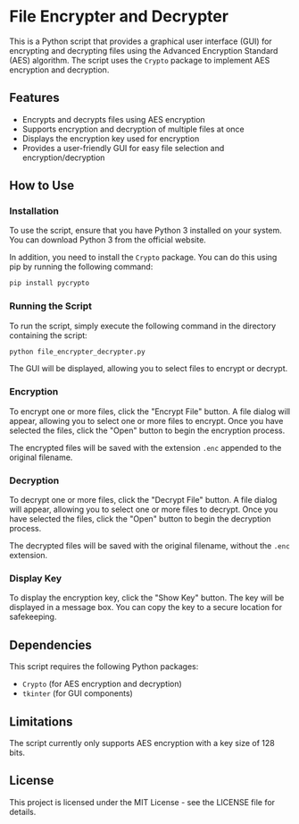 # File Encrypter and Decrypter

This is a Python script that provides a graphical user interface (GUI) for encrypting and decrypting files using the Advanced Encryption Standard (AES) algorithm. The script uses the `Crypto` package to implement AES encryption and decryption.

## Features

- Encrypts and decrypts files using AES encryption
- Supports encryption and decryption of multiple files at once
- Displays the encryption key used for encryption
- Provides a user-friendly GUI for easy file selection and encryption/decryption

## How to Use

### Installation

To use the script, ensure that you have Python 3 installed on your system. You can download Python 3 from the official website.

In addition, you need to install the `Crypto` package. You can do this using pip by running the following command:

```sh
pip install pycrypto
```

### Running the Script

To run the script, simply execute the following command in the directory containing the script:

```sh
python file_encrypter_decrypter.py
```

The GUI will be displayed, allowing you to select files to encrypt or decrypt.

### Encryption

To encrypt one or more files, click the "Encrypt File" button. A file dialog will appear, allowing you to select one or more files to encrypt. Once you have selected the files, click the "Open" button to begin the encryption process.

The encrypted files will be saved with the extension `.enc` appended to the original filename.

### Decryption

To decrypt one or more files, click the "Decrypt File" button. A file dialog will appear, allowing you to select one or more files to decrypt. Once you have selected the files, click the "Open" button to begin the decryption process.

The decrypted files will be saved with the original filename, without the `.enc` extension.

### Display Key

To display the encryption key, click the "Show Key" button. The key will be displayed in a message box. You can copy the key to a secure location for safekeeping.

## Dependencies

This script requires the following Python packages:

- `Crypto` (for AES encryption and decryption)
- `tkinter` (for GUI components)

## Limitations

The script currently only supports AES encryption with a key size of 128 bits.

## License

This project is licensed under the MIT License - see the LICENSE file for details.
